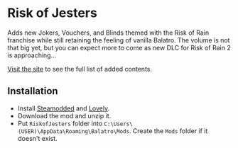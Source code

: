 # Risk of Jesters
Adds new Jokers, Vouchers, and Blinds themed with the Risk of Rain franchise while still retaining the feeling of vanilla Balatro. The volume is not that big yet, but you can expect more to come as new DLC for Risk of Rain 2 is approaching...

[Visit the site]() to see the full list of added contents.

## Installation
* Install [Steamodded](https://github.com/Steamopollys/Steamodded/releases) and [Lovely](https://github.com/ethangreen-dev/lovely-injector/releases).
* Download the mod and unzip it.
* Put `RiskofJesters` folder into `C:\Users\(USER)\AppData\Roaming\Balatro\Mods`. Create the `Mods` folder if it doesn't exist.